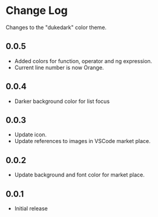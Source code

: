 # Change Log
Changes to the "dukedark" color theme.

## 0.0.5
 - Added colors for function, operator and ng expression.
 - Current line number is now Orange.

## 0.0.4
 - Darker background color for list focus

## 0.0.3
- Update icon.
- Update references to images in VSCode market place.

## 0.0.2
- Update background and font color for market place.

## 0.0.1
- Initial release
